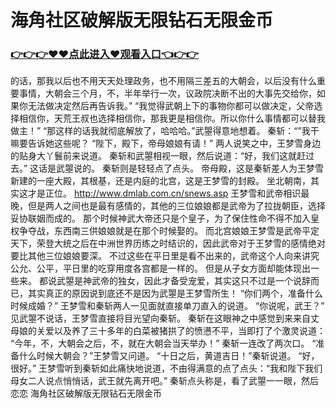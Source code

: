 # 海角社区破解版无限钻石无限金币

### <a href="http://www.baidu.com/link?url=ok3_Ml5QdPpOWDUDT8PseJcBKYiYUthhvs1MDf_XWaxIqoOiiz3h9rK40scs4rg4&wd">👉👉👉♥♥点此进入♥观看入口👈👉👉</a>



的话，那我以后也不用天天处理政务，也不用隔三差五的大朝会，以后没有什么重要事情，大朝会三个月，不，半年举行一次，议政院决断不出的大事先交给你，如果你无法做决定然后再告诉我。”
    “我觉得武朝上下的事物你都可以做决定，父帝选择相信你，天荒王叔也选择相信你，那我更是相信你。所以你什么事情都可以替我做主！”
    “那这样的话我就彻底解放了，哈哈哈。”武曌得意地想着。
    秦斩：“”我干嘛要告诉她这些呢？
    “陛下，殿下，帝母娘娘有请！”
    两人说笑之中，王梦雪身边的贴身大丫鬟前来说道。
    秦斩和武曌相视一眼，然后说道：“好，我们这就赶过去。”
    这话是武曌说的。
    秦斩则是轻轻点了点头。
    帝母殿，这是秦斩差人为王梦雪新建的一座大殿，其根基，还是内庭的北宫，这是王梦雪的封殿。
    坐北朝南，其实这才是正位。
    http://www.dmlab.com.cn/snews.asp
    王梦雪和武帝相识最晚，但是两人之间也是最有感情的，其他的三位娘娘都是武帝为了拉拢朝臣，选择妥协联姻而成的。
    那个时候神武大帝还只是个皇子，为了保住性命不得不加入皇权争夺战，东西南三供娘娘就是在那个时候娶的。
    而北宫娘娘王梦雪是武帝平定天下，荣登大统之后在中洲世界历练之时结识的，因此武帝对于王梦雪的感情绝对要比其他三位娘娘要深。
    不过这些在平日里是看不出来的，武帝这个人向来讲究公允、公平，平日里的吃穿用度各宫都是一样的。
    但是从子女方面却能体现出一些来。
    都说武曌是神武帝的独女，因此才备受宠爱，其实这只不过是一个说辞而已，其实真正的原因说到底还不是因为武曌是王梦雪所生！
    “你们两个，准备什么时候成婚？”
    王梦雪和秦斩两人一见面就直接单刀直入的说道。
    “你说呢，武王？”
    见武曌不说话，王梦雪直接将目光望向秦斩。
    秦斩在这眼神之中感觉到来来自丈母娘的关爱以及养了三十多年的白菜被猪拱了的愤懑不平，当即打了个激灵说道：
    “今年，不，大朝会之后，不，就在大朝会当天举办！”
    秦斩一连改了两次口。
    “准备什么时候大朝会？”王梦雪又问道。
    “十日之后，黄道吉日！”秦斩说道。
    “好，很好。”
    王梦雪听到秦斩如此痛快地说道，不由得满意的点了点头：“我和陛下我们母女二人说点悄悄话，武王就先离开吧。”
    秦斩点头称是，看了武曌一一眼，然后恋恋
海角社区破解版无限钻石无限金币
